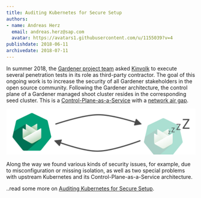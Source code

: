 ```yaml
---
title: Auditing Kubernetes for Secure Setup
authors: 
- name: Andreas Herz
  email: andreas.herz@sap.com
  avatar: https://avatars1.githubusercontent.com/u/1155039?v=4
publishdate: 2018-06-11
archivedate: 2018-07-11
---
```


In summer 2018, the [Gardener project team](https://github.com/gardener/gardener) asked [Kinvolk](https://kinvolk.io/) to execute several penetration tests in its role as third-party contractor. The goal of this ongoing work is to increase the security of
all Gardener stakeholders in the open source community. Following the Gardener architecture, the control plane of a
Gardener managed shoot cluster resides in the corresponding seed cluster. This is a
[Control-Plane-as-a-Service](https://kubernetes.io/blog/2018/05/17/gardener/#kubernetes-control-plane) with
a [network air gap](https://kubernetes.io/blog/2018/05/17/gardener/#network-air-gap).

![teaser](./images/teaser.svg)

Along the way we found various kinds of security issues, for example, due to misconfiguration or missing isolation,
as well as two special problems with upstream Kubernetes and its Control-Plane-as-a-Service
architecture.


..read some more on [Auditing Kubernetes for Secure Setup](https://github.com/gardener/documentation/blob/master/website/documentation/guides/applications/insecure-configuration/_index.md).
